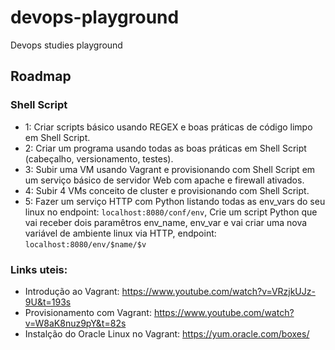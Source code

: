 # devops-playground
Devops studies playground

## Roadmap

### Shell Script

- 1: Criar scripts básico usando REGEX e boas práticas de código limpo em Shell Script.
- 2: Criar um programa usando todas as boas práticas em Shell Script (cabeçalho, versionamento, testes).
- 3: Subir uma VM usando Vagrant e provisionando com Shell Script em um serviço básico de servidor Web com apache e firewall ativados.
- 4: Subir 4 VMs conceito de cluster e provisionando com Shell Script.
- 5: Fazer um serviço HTTP com Python listando todas as env_vars do seu linux no endpoint: `localhost:8080/conf/env`, Crie um script Python que vai receber dois paramêtros env_name, env_var e vai criar uma nova variável de ambiente linux via HTTP, endpoint: `localhost:8080/env/$name/$v`


### Links uteis:
- Introdução ao Vagrant: https://www.youtube.com/watch?v=VRzjkUJz-9U&t=193s
- Provisionamento com Vagrant: https://www.youtube.com/watch?v=W8aK8nuz9pY&t=82s
- Instalção do Oracle Linux no Vagrant: https://yum.oracle.com/boxes/

